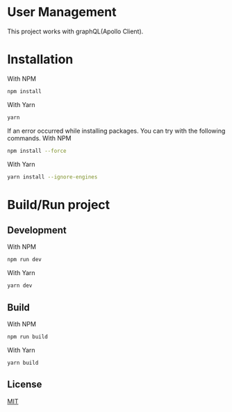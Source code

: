 # User Management

This project works with graphQL(Apollo Client).

# Installation

With NPM

```bash
npm install
```

With Yarn

```bash
yarn
```

If an error occurred while installing packages. You can try with the following commands.
With NPM

```bash
npm install --force
```

With Yarn

```bash
yarn install --ignore-engines
```

# Build/Run project

## Development

With NPM

```bash
npm run dev
```

With Yarn

```bash
yarn dev
```

## Build

With NPM

```bash
npm run build
```

With Yarn

```bash
yarn build
```

## License

[MIT](https://choosealicense.com/licenses/mit/)
